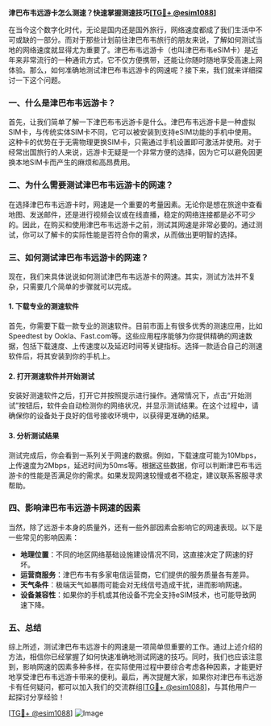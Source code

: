 **津巴布韦远游卡怎么测速？快速掌握测速技巧[[TG💪+ @esim1088](https://t.me/s/esim1088)]**

在当今这个数字化时代，无论是国内还是国外旅行，网络速度都成了我们生活中不可或缺的一部分。而对于那些计划前往津巴布韦旅行的朋友来说，了解如何测试当地的网络速度就显得尤为重要了。津巴布韦远游卡（也叫津巴布韦eSIM卡）是近年来非常流行的一种通讯方式，它不仅方便携带，还能让你随时随地享受高速上网体验。那么，如何准确地测试津巴布韦远游卡的网速呢？接下来，我们就来详细探讨一下这个问题。

### 一、什么是津巴布韦远游卡？

首先，让我们简单了解一下津巴布韦远游卡是什么。津巴布韦远游卡是一种虚拟SIM卡，与传统实体SIM卡不同，它可以被安装到支持eSIM功能的手机中使用。这种卡的优势在于无需物理更换SIM卡，只需通过手机设置即可激活并使用。对于经常出国旅行的人来说，远游卡无疑是一个非常方便的选择，因为它可以避免因更换本地SIM卡而产生的麻烦和高昂费用。

### 二、为什么需要测试津巴布韦远游卡的网速？

在选择津巴布韦远游卡时，网速是一个重要的考量因素。无论你是想在旅途中查看地图、发送邮件，还是进行视频会议或在线直播，稳定的网络连接都是必不可少的。因此，在购买和使用津巴布韦远游卡之前，测试其网速是非常必要的。通过测试，你可以了解卡的实际性能是否符合你的需求，从而做出更明智的选择。

### 三、如何测试津巴布韦远游卡的网速？

现在，我们来具体说说如何测试津巴布韦远游卡的网速。其实，测试方法并不复杂，只需要几个简单的步骤就可以完成。

#### 1. 下载专业的测速软件

首先，你需要下载一款专业的测速软件。目前市面上有很多优秀的测速应用，比如Speedtest by Ookla、Fast.com等。这些应用程序能够为你提供精确的网速数据，包括下载速度、上传速度以及延迟时间等关键指标。选择一款适合自己的测速软件后，将其安装到你的手机上。

#### 2. 打开测速软件并开始测试

安装好测速软件之后，打开它并按照提示进行操作。通常情况下，点击“开始测试”按钮后，软件会自动检测你的网络状况，并显示测试结果。在这个过程中，请确保你的设备处于良好的信号接收环境中，以获得更准确的结果。

#### 3. 分析测试结果

测试完成后，你会看到一系列关于网速的数据。例如，下载速度可能为10Mbps，上传速度为2Mbps，延迟时间为50ms等。根据这些数据，你可以判断津巴布韦远游卡的性能是否满足你的需求。如果发现网速较慢或者不稳定，建议联系客服寻求帮助。

### 四、影响津巴布韦远游卡网速的因素

当然，除了远游卡本身的质量外，还有一些外部因素会影响它的网速表现。以下是一些常见的影响因素：

- **地理位置**：不同的地区网络基础设施建设情况不同，这直接决定了网速的好坏。
- **运营商服务**：津巴布韦有多家电信运营商，它们提供的服务质量各有差异。
- **天气条件**：极端天气如暴雨可能会对无线信号造成干扰，进而影响网速。
- **设备兼容性**：如果你的手机或其他设备不完全支持eSIM技术，也可能导致网速下降。

### 五、总结

综上所述，测试津巴布韦远游卡的网速是一项简单但重要的工作。通过上述介绍的方法，相信你已经掌握了如何快速准确地测试网速的技巧。同时，我们也应该注意到，影响网速的因素多种多样，在实际使用过程中要综合考虑各种因素，才能更好地享受津巴布韦远游卡带来的便利。最后，再次提醒大家，如果你对津巴布韦远游卡有任何疑问，都可以加入我们的交流群组[[TG💪+ @esim1088](https://t.me/s/esim1088)]，与其他用户一起探讨分享经验！

[[TG💪+ @esim1088](https://t.me/s/esim1088)] ![Image](https://i.postimg.cc/4NQfJmqS/Snipaste-2025-05-13-00-14-12.png)